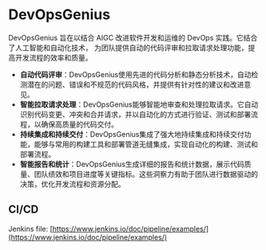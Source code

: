 # DevOpsGenius

DevOpsGenius 旨在以结合 AIGC 改进软件开发和运维的 DevOps 实践。它结合了人工智能和自动化技术，
为团队提供自动的代码评审和拉取请求处理功能，提高开发流程的效率和质量。

- **自动代码评审**：DevOpsGenius使用先进的代码分析和静态分析技术，自动检测潜在的问题、错误和不规范的代码风格，并提供有针对性的建议和改进意见。
- **智能拉取请求处理**：DevOpsGenius能够智能地审查和处理拉取请求。它自动识别代码变更、冲突和合并请求，并以自动化的方式进行验证、测试和部署流程，以确保高质量的代码交付。
- **持续集成和持续交付**：DevOpsGenius集成了强大地持续集成和持续交付功能，能够与常用的构建工具和部署管道无缝集成，实现自动化的构建、测试和部署流程。
- **智能报告和统计**：DevOpsGenius生成详细的报告和统计数据，展示代码质量、团队绩效和项目进度等关键指标。这些洞察力有助于团队进行数据驱动的决策，优化开发流程和资源分配。

## CI/CD

Jenkins file: [https://www.jenkins.io/doc/pipeline/examples/](https://www.jenkins.io/doc/pipeline/examples/)
